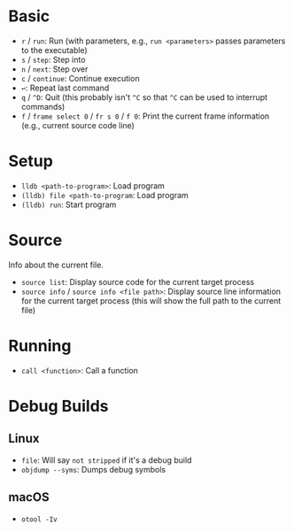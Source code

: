 # Basic

- `r` / `run`: Run (with parameters, e.g., `run <parameters>` passes parameters to the executable)
- `s` / `step`: Step into
- `n` / `next`: Step over
- `c` / `continue`: Continue execution
- `↩`: Repeat last command
- `q` / `^D`: Quit (this probably isn't `^C` so that `^C` can be used to interrupt commands)
- `f` / `frame select 0` / `fr s 0` / `f 0`: Print the current frame information (e.g., current source code line)

# Setup

- `lldb <path-to-program>`: Load program
- `(lldb) file <path-to-program`: Load program
- `(lldb) run`: Start program

# Source

Info about the current file.

- `source list`: Display source code for the current target process
- `source info` / `source info <file path>`: Display source line information for the current target process (this will show the full path to the current file)

# Running

- `call <function>`: Call a function

# Debug Builds

## Linux

- `file`: Will say `not stripped` if it's a debug build
- `objdump --syms`: Dumps debug symbols

## macOS

- `otool -Iv`
